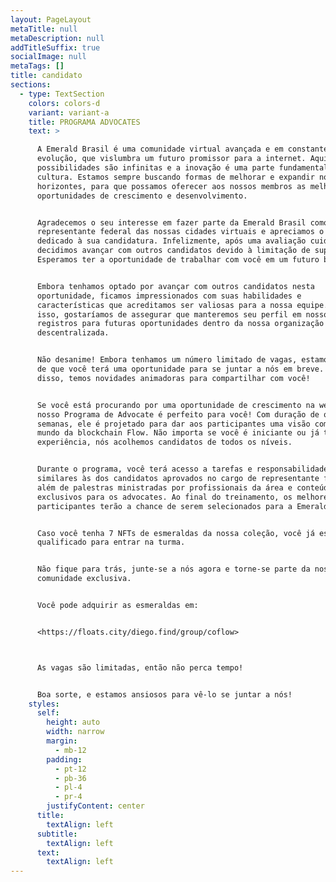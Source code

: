```yaml
---
layout: PageLayout
metaTitle: null
metaDescription: null
addTitleSuffix: true
socialImage: null
metaTags: []
title: candidato
sections:
  - type: TextSection
    colors: colors-d
    variant: variant-a
    title: PROGRAMA ADVOCATES
    text: >

      A Emerald Brasil é uma comunidade virtual avançada e em constante
      evolução, que vislumbra um futuro promissor para a internet. Aqui, as
      possibilidades são infinitas e a inovação é uma parte fundamental da nossa
      cultura. Estamos sempre buscando formas de melhorar e expandir nossos
      horizontes, para que possamos oferecer aos nossos membros as melhores
      oportunidades de crescimento e desenvolvimento.


      Agradecemos o seu interesse em fazer parte da Emerald Brasil como
      representante federal das nossas cidades virtuais e apreciamos o tempo
      dedicado à sua candidatura. Infelizmente, após uma avaliação cuidadosa,
      decidimos avançar com outros candidatos devido à limitação de suporte.
      Esperamos ter a oportunidade de trabalhar com você em um futuro breve.


      Embora tenhamos optado por avançar com outros candidatos nesta
      oportunidade, ficamos impressionados com suas habilidades e
      características que acreditamos ser valiosas para a nossa equipe. Por
      isso, gostaríamos de assegurar que manteremos seu perfil em nossos
      registros para futuras oportunidades dentro da nossa organização
      descentralizada.


      Não desanime! Embora tenhamos um número limitado de vagas, estamos certos
      de que você terá uma oportunidade para se juntar a nós em breve. Além
      disso, temos novidades animadoras para compartilhar com você!


      Se você está procurando por uma oportunidade de crescimento na web 3, o
      nosso Programa de Advocate é perfeito para você! Com duração de quatro
      semanas, ele é projetado para dar aos participantes uma visão completa do
      mundo da blockchain Flow. Não importa se você é iniciante ou já tem
      experiência, nós acolhemos candidatos de todos os níveis.


      Durante o programa, você terá acesso a tarefas e responsabilidades
      similares às dos candidatos aprovados no cargo de representante federal,
      além de palestras ministradas por profissionais da área e conteúdos
      exclusivos para os advocates. Ao final do treinamento, os melhores
      participantes terão a chance de serem selecionados para a Emerald Brasil.


      Caso você tenha 7 NFTs de esmeraldas da nossa coleção, você já está apto e
      qualificado para entrar na turma.


      Não fique para trás, junte-se a nós agora e torne-se parte da nossa
      comunidade exclusiva.


      Você pode adquirir as esmeraldas em:


      <https://floats.city/diego.find/group/coflow>



      As vagas são limitadas, então não perca tempo!


      Boa sorte, e estamos ansiosos para vê-lo se juntar a nós!
    styles:
      self:
        height: auto
        width: narrow
        margin:
          - mb-12
        padding:
          - pt-12
          - pb-36
          - pl-4
          - pr-4
        justifyContent: center
      title:
        textAlign: left
      subtitle:
        textAlign: left
      text:
        textAlign: left
---
```

